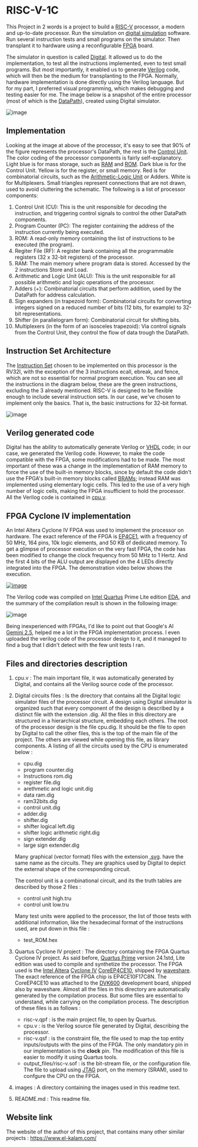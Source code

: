 # RISC-V-1C

This Project in 2 words is a project to build a [RISC-V](https://en.wikipedia.org/wiki/RISC-V) processor, a modern and up-to-date processor. Run the simulation on [digital simulation](https://en.wikipedia.org/wiki/Logic_simulation) software. Run several instruction tests and small programs on the simulator. Then transplant it to hardware using a reconfigurable [FPGA](https://en.wikipedia.org/wiki/Field-programmable_gate_array) board.

The simulator in question is called [Digital](https://github.com/hneemann/Digital). It allowed us to do the implementation, to test all the instructions implemented, even to test small programs. But most importantly, it enabled us to generate [Verilog](https://en.wikipedia.org/wiki/Verilog) code, which will then be the medium for transplanting to the FPGA. Normally, hardware implementation is done directly using the Verilog language. But for my part, I preferred visual programming, which makes debugging and testing easier for me. The image below is a snapshot of the entire processor (most of which is the [DataPath](https://en.wikipedia.org/wiki/Datapath)), created using Digital simulator.

![image](images/rv32i.png)

## Implementation

Looking at the image at above of the processor, it's easy to see that 90% of the figure represents the processor's DataPath, the rest is the [Control Unit](https://en.wikipedia.org/wiki/Control_unit). The color coding of the processor components is fairly self-explanatory. Light blue is for mass storage, such as [RAM](https://en.wikipedia.org/wiki/Random-access_memory) and [ROM](https://en.wikipedia.org/wiki/Read-only_memory). Dark blue is for the Control Unit. Yellow is for the register, or small memory. Red is for combinatorial circuits, such as the [Arithmetic-Logic Unit](https://en.wikipedia.org/wiki/Arithmetic_logic_unit) or Adders. White is for Multiplexers. Small triangles represent connections that are not drawn, used to avoid cluttering the schematic. The following is a list of processor components:

1.  Control Unit (CU): This is the unit responsible for decoding the instruction, and triggering control signals to control the other DataPath components.
2.  Program Counter (PC): The register containing the address of the instruction currently being executed.
3.  ROM: A read-only memory containing the list of instructions to be executed (the program).
4.  Regiter File (RF): A register bank containing all the programmable registers (32 x 32-bit registers) of the processor.
5.  RAM: The main memory where program data is stored. Accessed by the 2 instructions Store and Load.
6.  Arithmetic and Logic Unit (ALU): This is the unit responsible for all possible arithmetic and logic operations of the processor.
7.  Adders (+): Combinatorial circuits that perform addition, used by the DataPath for address calculation.
8.  Sign expanders (in trapezoid form): Combinatorial circuits for converting integers signed on a reduced number of bits (12 bits, for example) to 32-bit representations.
9.  Shifter (in parallelogram form): Combinatorial circuit for shifting bits.
10.  Multiplexers (in the form of an isosceles trapezoid): Via control signals from the Control Unit, they control the flow of data trough the DataPath.

## Instruction Set Architecture

The [Instruction Set](https://en.wikipedia.org/wiki/Instruction_set_architecture) chosen to be implemented on this processor is the RV32I, with the exception of the 3 instructions ecall, ebreak, and fence, which are not so essential for normal program execution. You can see all the instructions in the diagram below, these are the green instructions, excluding the 3 already mentioned. RISC-V is designed to be flexible enough to include several instruction sets. In our case, we've chosen to implement only the basics. That is, the basic instructions for 32-bit format.

![image](images/RV32IMAC-ISA.jpg)

## Verilog generated code

Digital has the ability to automatically generate Verilog or [VHDL](https://en.wikipedia.org/wiki/VHDL) code; in our case, we generated the Verilog code. However, to make the code compatible with the FPGA, some modifications had to be made. The most important of these was a change in the implementation of RAM memory to force the use of the built-in memory blocks, since by default the code didn't use the FPGA's built-in memory blocks called [BRAMs](https://nandland.com/lesson-15-what-is-a-block-ram-bram/); instead RAM was implemented using elementary logic cells. This led to the use of a very high number of logic cells, making the FPGA insufficient to hold the processor. All the Verilog code is contained in [cpu.v](cpu.v).

## FPGA Cyclone IV implementation

An Intel Altera Cyclone IV FPGA was used to implement the processor on hardware. The exact reference of the FPGA is [EP4CE1](https://www.waveshare.com/coreep4ce10.htm), with a frequency of 50 MHz, 164 pins, 10k logic elements, and 50 KB of dedicated memory. To get a glimpse of processor execution on the very fast FPGA, the code has been modified to change the clock frequency from 50 MHz to 1 Hertz. And the first 4 bits of the ALU output are displayed on the 4 LEDs directly integrated into the FPGA. The demonstration video below shows the execution.

[![image](images/fpga-video.jpg)](https://youtu.be/b0H4Q8MfbC4)

The Verilog code was compiled on [Intel Quartus](https://en.wikipedia.org/wiki/Quartus_Prime) Prime Lite edition [EDA](https://en.wikipedia.org/wiki/Electronic_design_automation), and the summary of the compilation result is shown in the following image:

![image](images/Quartus_risc-v_summary.jpg)

Being inexperienced with FPGAs, I'd like to point out that Google's AI [Gemini 2.5](https://aistudio.google.com), helped me a lot in the FPGA implementation process. I even uploaded the verilog code of the processor design to it, and it managed to find a bug that I didn't detect with the few unit tests I ran.

## Files and directories description

1. cpu.v : The main important file, it was automatically generated by Digital, and contains all the Verilog source code of the processor.
2. Digital circuits files : Is the directory that contains all the Digital logic simulator files of the processor circuit. A design using Digital simulator is organized such that every component of the design is described by a distinct file with the extension .dig. All the files in this directory are structured in a hierarchical structure, embedding each others. The root of the processor design is the file cpu.dig. It should be the file to open by Digital to call the other files, this is the top of the main file of the project. The others are viewed while opening this file, as library components. A listing of all the circuits used by the CPU is enumerated below :
   + cpu.dig
   + program counter.dig
   + Instructions rom.dig
   + register file.dig
   + arethmetic and logic unit.dig
   + data ram.dig
   + ram32bits.dig
   + control unit.dig
   + adder.dig
   + shifter.dig
   + shifter logical left.dig
   + shifter logic arithmetic right.dig
   + sign extender.dig
   + large sign extender.dig

   Many graphical (vector format) files with the extension [.svg](https://en.wikipedia.org/wiki/SVG). have the same name as the circuits. They are graphics used by Digital to depict the external shape of the corresponding circuit.

   The control unit is a combinational circuit, and its the truth tables are described by those 2 files :
     - control unit high.tru
     - control unit low.tru

   Many test units were applied to the processor, the list of those tests with additional information, like the hexadecimal format of the instructions used, are put down in this file :
     + test_ROM.hex
    
3. Quartus Cyclone IV project : The directory containing the FPGA Quartus Cyclone IV project. As said before, [Quartus Prime](https://www.intel.com/content/www/us/en/products/details/fpga/development-tools/quartus-prime.html) version 24.1std, Lite edition was used to compile and synthetize the processor. The FPGA used is the [Intel Altera](https://www.altera.com/) [Cyclone IV](https://www.intel.com/content/www/us/en/programmable/quartushelp/17.0/reference/glossary/def_cycloneiv.htm) [CoreEP4CE10](https://www.waveshare.com/coreep4ce10.htm), shipped by [waveshare](https://www.waveshare.com). The exact reference of the FPGA chip is EP4CE10F17C8N. The CoreEP4CE10 was attached to the [DVK600](https://www.waveshare.com/dvk600.htm) development board, shipped also by waveshare. Almost all the files in this directory are automatically generated by the compilation process. But some files are essential to understand, while carrying on the compilation process. The description of these files is as follows :
   + risc-v.qpf : is the main project file, to open by Quartus.
   + cpu.v : is the Verilog source file generated by Digital, describing the processor.
   + risc-v.qsf : is the constraint file, the file used to map the top entity inputs/outputs with the pins of the FPGA. The only mandatory pin in our implementation is the **clock** pin. The modification of this file is easier to modify it using Quartus tools.
   + output_files/risc-v.sof : is the bit-stream file, or the configuration file. The file to upload using [JTAG](https://en.wikipedia.org/wiki/JTAG) port, on the memory (SRAM), used to confgure the CPU on the FPGA.
  
4. images : A directory containing the images used in this readme text.
5. README.md : This readme file.
  
## Website link
The website of the author of this project, that contains many other similar projects : https://www.el-kalam.com/
     










